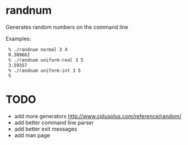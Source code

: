 # randnum

Generates random numbers on the command line

Examples:

     % ./randnum normal 3 4
     0.309662
     % ./randnum uniform-real 3 5
     3.59357
     % ./randnum uniform-int 3 5
     5

# TODO

* add more generators http://www.cplusplus.com/reference/random/
* add better command line parser
* add better exit messages
* add man page
